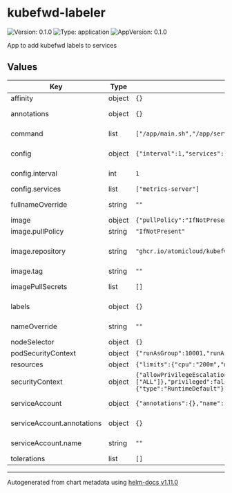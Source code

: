 # kubefwd-labeler

![Version: 0.1.0](https://img.shields.io/badge/Version-0.1.0-informational?style=flat-square) ![Type: application](https://img.shields.io/badge/Type-application-informational?style=flat-square) ![AppVersion: 0.1.0](https://img.shields.io/badge/AppVersion-0.1.0-informational?style=flat-square)

App to add kubefwd labels to services

## Values

| Key | Type | Default | Description |
|-----|------|---------|-------------|
| affinity | object | `{}` | affinity |
| annotations | object | `{}` | additional annotations to add to all resources |
| command | list | `["/app/main.sh","/app/services.yaml"]` | command to start the relabeler |
| config | object | `{"interval":1,"services":["metrics-server"]}` | configuration for the relabeler |
| config.interval | int | `1` | number of seconds between each relabel attempt |
| config.services | list | `["metrics-server"]` | additional service to relabel |
| fullnameOverride | string | `""` | override the fullname directive |
| image | object | `{"pullPolicy":"IfNotPresent","repository":"ghcr.io/atomicloud/kubefwd-labeler/labeler-amd","tag":""}` | image related configurations |
| image.pullPolicy | string | `"IfNotPresent"` | image pull policy |
| image.repository | string | `"ghcr.io/atomicloud/kubefwd-labeler/labeler-amd"` | for ARM image, ghcr.io/atomicloud/kubefwd-relabler/relaber-arm |
| image.tag | string | `""` | version tag |
| imagePullSecrets | list | `[]` | image pull secrets for pulling the image |
| labels | object | `{}` | additional labels to add to all resources |
| nameOverride | string | `""` | override the chart and release name |
| nodeSelector | object | `{}` | node selector |
| podSecurityContext | object | `{"runAsGroup":10001,"runAsNonRoot":true,"runAsUser":10001}` | pod security context |
| resources | object | `{"limits":{"cpu":"200m","memory":"256Mi"},"requests":{"cpu":"50m","memory":"64Mi"}}` | resource requests and limits |
| securityContext | object | `{"allowPrivilegeEscalation":false,"capabilities":{"drop":["ALL"]},"privileged":false,"readOnlyRootFilesystem":false,"runAsGroup":10001,"runAsNonRoot":true,"runAsUser":10001,"seccompProfile":{"type":"RuntimeDefault"}}` | security context |
| serviceAccount | object | `{"annotations":{},"name":""}` | service account related configurations |
| serviceAccount.annotations | object | `{}` | additional annotations to add to the service account |
| serviceAccount.name | string | `""` | name of the service account to use |
| tolerations | list | `[]` | tolerations |

----------------------------------------------
Autogenerated from chart metadata using [helm-docs v1.11.0](https://github.com/norwoodj/helm-docs/releases/v1.11.0)

